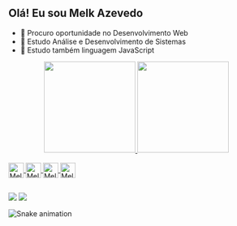 ## Olá! Eu sou Melk Azevedo

- 🔭 Procuro oportunidade no Desenvolvimento Web
- 🌱 Estudo Análise e Desenvolvimento de Sistemas
- 🌱 Estudo também linguagem JavaScript

<div align="center">
  <a href="https://github.com/melk-azevedo">
  <img height="180em" src="https://github-readme-stats.vercel.app/api?username=melk-azevedo&show_icons=true&theme=dracula&include_all_commits=true&count_private=true"/>
  <img height="180em" src="https://github-readme-stats.vercel.app/api/top-langs/?username=melk-azevedo&layout=compact&langs_count=7&theme=dracula"/>
</div>
  
  <div style="display: inline_block"><br>
  <img align="center" alt="Melk-Html" heingth="30" width="30" src="https://cdn.jsdelivr.net/gh/devicons/devicon/icons/html5/html5-original.svg" />
  <img align="center" alt="Melk-Css" heingth="30" width="30" src="https://cdn.jsdelivr.net/gh/devicons/devicon/icons/css3/css3-original.svg" />
  <img align="center" alt="Melk-Js" heingth="30" width="30" src="https://cdn.jsdelivr.net/gh/devicons/devicon/icons/javascript/javascript-original.svg" />
  <img align="center" alt="Melk-Nodejs" heingth="30" width="30" src="https://cdn.jsdelivr.net/gh/devicons/devicon/icons/vuejs/vuejs-original.svg" />
          
  
          
          
</div>
  
  ##
 
<div> 
  <a href = "mailto:melk.azevedo@outlook.com"><img src="https://img.shields.io/badge/Microsoft_Outlook-0078D4?style=for-the-badge&logo=microsoft-outlook&logoColor=white" target="_blank"></a>
  <a href="https://www.linkedin.com/in/melk-azevedo-03ba3b219" target="_blank"><img src="https://img.shields.io/badge/-LinkedIn-%230077B5?style=for-the-badge&logo=linkedin&logoColor=white" target="_blank"></a> 

  ![Snake animation](https://github.com/melk-azevedo/melk-azevedo/blob/output/github-contribution-grid-snake.svg)
  
          

